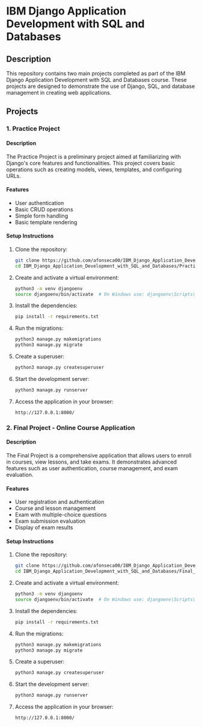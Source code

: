 # IBM Django Application Development with SQL and Databases

## Description

This repository contains two main projects completed as part of the IBM Django Application Development with SQL and Databases course. These projects are designed to demonstrate the use of Django, SQL, and database management in creating web applications.

## Projects

### 1. Practice Project

#### Description

The Practice Project is a preliminary project aimed at familiarizing with Django's core features and functionalities. This project covers basic operations such as creating models, views, templates, and configuring URLs.

#### Features

- User authentication
- Basic CRUD operations
- Simple form handling
- Basic template rendering

#### Setup Instructions

1. Clone the repository:
    ```sh
    git clone https://github.com/afonseca00/IBM_Django_Application_Development_with_SQL_and_Databases.git
    cd IBM_Django_Application_Development_with_SQL_and_Databases/Practice_Project
    ```

2. Create and activate a virtual environment:
    ```sh
    python3 -m venv djangoenv
    source djangoenv/bin/activate  # On Windows use: djangoenv\Scripts\activate
    ```

3. Install the dependencies:
    ```sh
    pip install -r requirements.txt
    ```

4. Run the migrations:
    ```sh
    python3 manage.py makemigrations
    python3 manage.py migrate
    ```

5. Create a superuser:
    ```sh
    python3 manage.py createsuperuser
    ```

6. Start the development server:
    ```sh
    python3 manage.py runserver
    ```

7. Access the application in your browser:
    ```
    http://127.0.0.1:8000/
    ```

### 2. Final Project - Online Course Application

#### Description

The Final Project is a comprehensive application that allows users to enroll in courses, view lessons, and take exams. It demonstrates advanced features such as user authentication, course management, and exam evaluation.

#### Features

- User registration and authentication
- Course and lesson management
- Exam with multiple-choice questions
- Exam submission evaluation
- Display of exam results

#### Setup Instructions

1. Clone the repository:
    ```sh
    git clone https://github.com/afonseca00/IBM_Django_Application_Development_with_SQL_and_Databases.git
    cd IBM_Django_Application_Development_with_SQL_and_Databases/Final_Project
    ```

2. Create and activate a virtual environment:
    ```sh
    python3 -m venv djangoenv
    source djangoenv/bin/activate  # On Windows use: djangoenv\Scripts\activate
    ```

3. Install the dependencies:
    ```sh
    pip install -r requirements.txt
    ```

4. Run the migrations:
    ```sh
    python3 manage.py makemigrations
    python3 manage.py migrate
    ```

5. Create a superuser:
    ```sh
    python3 manage.py createsuperuser
    ```

6. Start the development server:
    ```sh
    python3 manage.py runserver
    ```

7. Access the application in your browser:
    ```
    http://127.0.0.1:8000/
    ```
